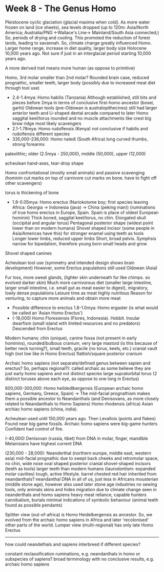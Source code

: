 <!-- SPDX-License-Identifier: zlib-acknowledgement -->
# Week 8 - The Genus Homo 
Pleistocene cyclic glaciation (glacial maxima when cold). 
As more water frozen on land (ice sheets), sea levels dropped 
(up to 120m:  Asia/North America; Australia/PNG <-Wallace's Line-> Mainland/South Asia connected;)
So, periods of drying and cooling. 
This promoted the reduction of forest lands, leading to savannah.
So, climate change greatly influenced Homo.
Larger home range, increase in diet quality, larger body size
Holocene 10,000 years ago. Not sure if just in an interglacial period starting 10,000 years ago.

A more derived trait means more human (as oppose to primitive)

Homo, 3rd molar smaller than 2nd molar?
Rounded brain case, reduced prognathic, smaller teeth, 
larger body (possibly due to increased meat diet through tool use)

* 2.4-1.4mya: Homo habilis (Tanzania)
Although established, still bits and pieces before 2mya in terms of conclusive first-homo ancestor (bosei, garhi)
Oldowan tools (pre-Oldowan is australopithecines)
still had larger anterior teeth and U-shaped dental arcade compared to later Homo
saggital keel/torus rounded and no muscle attachments like crest 
big brow ridge
most likely scavengers
* 2.1-1.78mya: Homo rudolfensis (Kenya)
not conclusive if habilis and rudolfensis different species
* 335,000-236,000: Homo naledi (South Africa)
long curved thumbs, strong forearms

paleolithic; older (2.5mya - 250,000), middle (50,000), upper (12,000)

acheulean hand-axes, tear-drop shape

Homo confrontational (mostly small animals) and passive scavenging (hominin cut marks on top of carnivore cut marks on bone. have to fight off other scavengers)

torus is thickening of bone

* 1.8-0.05mya: Homo erectus (Nariokotome boy; first species leaving Africa: Georgia -> Indonesia (java) -> China (peking man))
(ruminations of true homo erectus in Europe, Spain. Spain is place of oldest European hominin)
Thick boned, saggital keel/torus, no chin.
Elongated skull (occipital and angular torus)
Pentagonal posterior shape (widest point lower than on modern humans)
Shovel shaped incisor (some people in Asia/Americas have this) for stronger enamel using teeth as tools
Longer lower limbs, reduced upper limbs
Short, broad pelvis. Symphsis narrow for bipedalism, therefore young born small heads and grow

Shovel shaped canines

Acheulean tool use (symmetry and intended design shows brain development)
However, some Erectus populations still used Oldowan (Asia)

Fur loss, more sweat glands, (lighter skin underneath fur like chimps. so evolved darker skin)
Much more carnivorous diet (smaller large intestine, larger small intestine, i.e. small gut as meat easier to digest), migratory, lowly dense populations
Leisure time as meat highly nutritous
Reason for venturing, to capture more animals and obtain more meat
* Possible difference to erectus 1.8-1.0mya: Homo ergaster (is what would be called an 'Asian Homo Erectus')
* (-18,000) Homo Floresiensis (Flores, Indonesia). Hobbit. 
Insular dwarfism (small island with limited resources and no predators)
Descended from Erectus


Modern humans:
chin (unique), canine fossa (not present in early hominins), rounded/bulbous cranium, very large mastoid (is this because of better neck turning?), small teeth, gracile (no torus, keels, etc.)
cranial vault high (not low like in Homo Erectus)
flattish/square posterior cranium

Archaic homo sapiens (not separate/defined genus between sapien and erectus? 
So, perhaps regional?):
called archaic as some believe they are just early homo sapiens and not distinct species
large supratorbital torus (2 distinct toruses above each eye, as oppose to one long in Erectus)

600,000-300,000: Homo heildedlbergensis (European archaic homo sapiens, Germany, Greece, Spain) -> 
The mid-facial prognathism makes them a possible ancestor to Neandanthals (and Denisovans, as more closely related to Neandanthals to Homo Sapiens)
Homo rhodensis (africa)
Asian archiac homo sapiens (china, india).

Acheulean used until 150,000 years ago. Then Levallois (points and flakes)
Found near big game fossils. 
Archaic homo sapiens were big-game hunters
Confident had control of fire.


(-40,000) Denisovan (russia, tibet)
from DNA in molar, finger, mandible
Melanisians have highest current DNA

(230,000 - 28,000): Neanderthal (northern europe, middle east, western asia)
mid-facial prognathic due to swept back cheeks and retromolar space, no chin, wide nose
oval shaped posterior cranial
shovel-shaped incisors (teeth as tools)
larger teeth than modern humans (taurodontism: expanded molar cavities)
tough, active lifestyle. barrel chested
red hair inherited from neandanthals?
neandanthal DNA in all of us, just less in Africans
mousterian (middle stone age), however also used later stone age industries
no sewing tools, only animals skins and hides
migration due to climate change seen in neanderthals and homo sapiens
heavy meat reliance, capable hunters
cannibalism, burials
minimal indications of symbolic behaviour (animal teeth found as possible pendants)

Splitter view (out-of-africa) is Homo Heidelbergensis as ancestor. So, we evolved from the archaic homo sapiens in Africa and later 'recolonised' other parts of the world.
Lumper view (multi-regional) has only late Homo Erectus

----------------------
how could neandethals and sapiens interbreed if different species?

constant reclassification ruminations, e.g. neandanthals in homo or subspecies of sapiens?
broad terminology with no conclusive results, e.g. archaic homo sapiens
